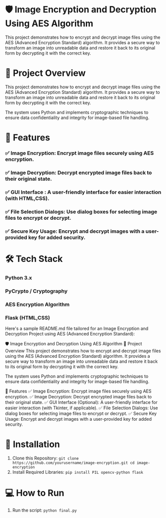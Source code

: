 # 🛡️ Image Encryption and Decryption Using AES Algorithm
This project demonstrates how to encrypt and decrypt image files using the AES (Advanced Encryption Standard) algorithm. It provides a secure way to transform an image into unreadable data and restore it back to its original form by decrypting it with the correct key.
# 📌 Project Overview
This project demonstrates how to encrypt and decrypt image files using the AES (Advanced Encryption Standard) algorithm. It provides a secure way to transform an image into unreadable data and restore it back to its original form by decrypting it with the correct key.

The system uses Python and implements cryptographic techniques to ensure data confidentiality and integrity for image-based file handling.

# 🚀 Features

### ✅ Image Encryption: Encrypt image files securely using AES encryption.
### ✅ Image Decryption: Decrypt encrypted image files back to their original state.
### ✅ GUI Interface : A user-friendly interface for easier interaction (with HTML,CSS).
### ✅ File Selection Dialogs: Use dialog boxes for selecting image files to encrypt or decrypt.
### ✅ Secure Key Usage: Encrypt and decrypt images with a user-provided key for added security.

# 🛠️ Tech Stack

### Python 3.x
### PyCrypto / Cryptography
### AES Encryption Algorithm
### Flask (HTML,CSS)


Here's a sample README.md file tailored for an Image Encryption and Decryption Project using AES (Advanced Encryption Standard):

🛡️ Image Encryption and Decryption Using AES Algorithm
📌 Project Overview
This project demonstrates how to encrypt and decrypt image files using the AES (Advanced Encryption Standard) algorithm. It provides a secure way to transform an image into unreadable data and restore it back to its original form by decrypting it with the correct key.

The system uses Python and implements cryptographic techniques to ensure data confidentiality and integrity for image-based file handling.

🚀 Features
✅ Image Encryption: Encrypt image files securely using AES encryption.
✅ Image Decryption: Decrypt encrypted image files back to their original state.
✅ GUI Interface (Optional): A user-friendly interface for easier interaction (with Tkinter, if applicable).
✅ File Selection Dialogs: Use dialog boxes for selecting image files to encrypt or decrypt.
✅ Secure Key Usage: Encrypt and decrypt images with a user-provided key for added security.


# 📁 Installation
 1. Clone this Repository:
    ` git clone https://github.com/yourusername/image-encryption.git
cd image-encryption `
 2. Install Required Libraries:
  `pip install PIL opencv-python flask`

# 💻 How to Run
1. Run the script:
   `python final.py`
